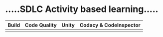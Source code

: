 # .....SDLC Activity based learning.....
| Build    |  Code Quality  |  Unity |Codacy & CodeInspector|
|----------|:--------------:|-------:|---------------------:|
|          |                |        |                      |         